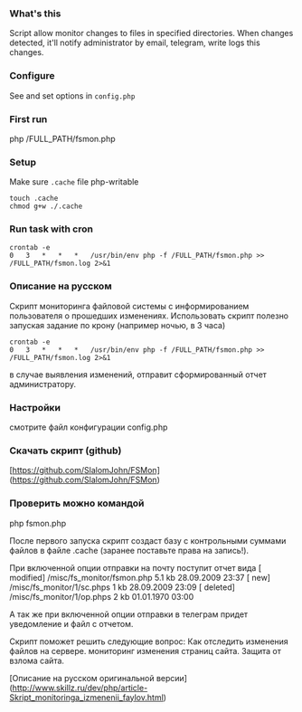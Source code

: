 ### What's this

Script allow monitor changes to files in specified directories.
When changes detected, it'll notify administrator by email, telegram, write logs
this changes.

### Configure

See and set options in `config.php`

### First run
php /FULL_PATH/fsmon.php

### Setup

Make sure `.cache` file php-writable
```
touch .cache
chmod g+w ./.cache
```

### Run task with cron

```
crontab -e
0 	3 	* 	* 	* 	/usr/bin/env php -f /FULL_PATH/fsmon.php >> /FULL_PATH/fsmon.log 2>&1 
```


### Описание на русском

Скрипт мониторинга файловой системы с информированием пользователя о прошедших изменениях.
Использовать скрипт полезно запуская задание по крону (например ночью, в 3 часа)

```
crontab -e
0   3   *   *   *   /usr/bin/env php -f /FULL_PATH/fsmon.php >> /FULL_PATH/fsmon.log 2>&1 
```

в случае выявления изменений, отправит сформированный отчет администратору.

### Настройки
смотрите файл конфигурации config.php

### Скачать скрипт (github)
[https://github.com/SlalomJohn/FSMon] (https://github.com/SlalomJohn/FSMon)

### Проверить можно командой
php fsmon.php

После первого запуска скрипт создаст базу с контрольными суммами файлов в файле .cache (заранее поставьте права на запись!).

При включенной опции отправки на почту поступит отчет вида
[  modified]    /misc/fs_monitor/fsmon.php         5.1 kb  28.09.2009 23:37
[       new]    /misc/fs_monitor/1/sc.phps       1 kb    28.09.2009 23:09
[   deleted]    /misc/fs_monitor/1/op.phps        2 kb    01.01.1970 03:00

А так же при включенной опции отправки в телеграм придет уведомление и файл с отчетом.

Скрипт поможет решить следующие вопрос:
Как отследить изменения файлов на сервере. мониторинг изменения страниц сайта.
Защита от взлома сайта.

[Описание на русском оригинальной версии] (http://www.skillz.ru/dev/php/article-Skript_monitoringa_izmenenii_faylov.html)
